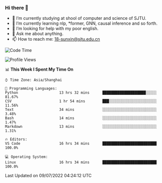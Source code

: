 ### Hi there 👋

<!--
**sunxin000/sunxin000** is a ✨ _special_ ✨ repository because its `README.md` (this file) appears on your GitHub profile.

Here are some ideas to get you started:

- 🔭 I’m currently working on ...
- 🌱 I’m currently learning ...
- 👯 I’m looking to collaborate on ...
- 🤔 I’m looking for help with ...
- 💬 Ask me about ...
- 📫 How to reach me: ...
- 😄 Pronouns: ...
- ⚡ Fun fact: ...
-->
- 🏫 I’m currently studying at shool of computer and science of SJTU.
- 🌱 I’m currently learning nlp, \*former, GNN, causal inference and so forth.
- 🤔 I’m looking for help with my poor english.
- 💬 Ask me about anything.
- 📫 How to reach me: 18-sunxin@sjtu.edu.cn
<!--START_SECTION:waka-->
![Code Time](http://img.shields.io/badge/Code%20Time-252%20hrs%2048%20mins-blue)

![Profile Views](http://img.shields.io/badge/Profile%20Views-3-blue)

📊 **This Week I Spent My Time On** 

```text
⌚︎ Time Zone: Asia/Shanghai

💬 Programming Languages: 
Python                   13 hrs 32 mins      ████████████████████░░░░░   81.67% 
CSV                      1 hr 54 mins        ███░░░░░░░░░░░░░░░░░░░░░░   11.56% 
Text                     34 mins             ░░░░░░░░░░░░░░░░░░░░░░░░░   3.48% 
Bash                     14 mins             ░░░░░░░░░░░░░░░░░░░░░░░░░   1.47% 
Markdown                 13 mins             ░░░░░░░░░░░░░░░░░░░░░░░░░   1.31%

🔥 Editors: 
VS Code                  16 hrs 34 mins      █████████████████████████   100.0%

💻 Operating System: 
Linux                    16 hrs 34 mins      █████████████████████████   100.0%

```


 Last Updated on 09/07/2022 04:24:12 UTC
<!--END_SECTION:waka-->
